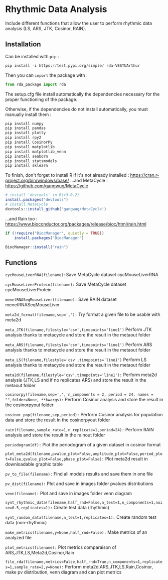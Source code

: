# Rhythmic Data Analysis

Include different functions that allow the user to perform rhythmic data analysis (LS, ARS, JTK, Cosinor, RAIN).

## Installation

 Can be installed with ``pip`` :
```python
pip install -i https://test.pypi.org/simple/ rda-VESTUArthur
```
Then you can ``import`` the package with :
```python
from rda_package import rda
```
The setup.cfg file install automatically the dependencies necessary for the proper functioning of the package.

Otherwise, if the dependencies do not install automatically, you must manually install them :
```python
pip install numpy
pip install pandas
pip install plotly
pip install rpy2
pip install CosinorPy
pip install matplotlib
pip install matplotlib_venn
pip install seaborn
pip install statsmodels
pip install sklearn
```
To finish, don't forget to install R if it's not already installed : https://cran.r-project.org/bin/windows/base/ 
...and MetaCycle : https://github.com/gangwug/MetaCycle
```R
# install 'devtools' in R(>3.0.2)
install.packages("devtools")
# install MetaCycle
devtools::install_github('gangwug/MetaCycle')
```

...and Rain too : https://www.bioconductor.org/packages/release/bioc/html/rain.html
```R
if (!require("BiocManager", quietly = TRUE))
    install.packages("BiocManager")

BiocManager::install("rain")
```

## Functions

`cycMouseLiverRNA(filename)`:
    Save MetaCycle dataset cycMouseLiverRNA
    
``cycMouseLiverProtein(filename):``
    Save MetaCycle dataset cycMouseLiverProtein
    
``menetRNASeqMouseLiver(filename):``
    Save RAIN dataset menetRNASeqMouseLiver
    
``meta2d_format(filename,sep=','):``
    Try format a given file to be usable with meta2d

``meta_JTK(filename,filestyle='csv',timepoints='line1')``
    Perform JTK analysis thanks to metacycle and store the result in the metaout folder

``meta_ARS(filename,filestyle='csv',timepoints='line1')``
    Perform ARS analysis thanks to metacycle and store the result in the metaout folder

``meta_LS(filename,filestyle='csv',timepoints='line1')``
    Perform LS analysis thanks to metacycle and store the result in the metaout folder
    
``meta2d(filename,filestyle='csv',timepoints='line1'):``
    Perform meta2d analysis (JTK,LS and if no replicates ARS) and store the result in the metaout folder

``cosinorpy(filename,sep=',', n_components = 2, period = 24, names = "",folder=None, **kwargs):``
    Perform Cosinor analysis and store the result in the cosinorpyout folder

``cosinor_pop(filename,sep,period):``
    Perform Cosinor analysis for population data and store the result in the cosinorpyout folder

``rain(filename,sample_rate=1,n_replicate=1,period=24):``
    Perform RAIN analysis and store the result in the rainout folder
    
``periodogram(df):``
    Plot the periodogram of a given dataset in cosinor format

``plot_meta2d(filename,pvalue_plot=False,amplitude_plot=False,period_plot=False,qvalue_plot=False,phase_plot=False):``
    Plot meta2d result in downloadable graphic table

``pv_to_file(filename):``
    Find all models results and save them in one file

``pv_dist(filename):``
    Plot and save in images folder pvalues distributions
   
``venn(filename):``
    Plot and save in images folder venn diagram

``synt_rhythmic_data(filename,half_rnd=False,n_test=1,n_components=1,noise=0.5,replicates=1):``
    Create test data  (rhythmic)

``synt_random_data(filename,n_test=1,replicates=1):``
    Create random test data  (non-rhythmic)

``make_metrics(filename,y=None,half_rnd=False):``
    Make metrics of an analyzed file

``plot_metrics(filename):``
    Plot metrics comparaison of ARS,JTK,LS,Meta2d,Cosinor,Rain

``file_rda(filename,metrics=False,half_rnd=True,n_components=1,replicates=1,sample_rate=2,y=None):``
    Perform meta2d,ARS,JTK,LS,Rain,Cosinor, make pv distribution, venn diagram and can plot metrics
